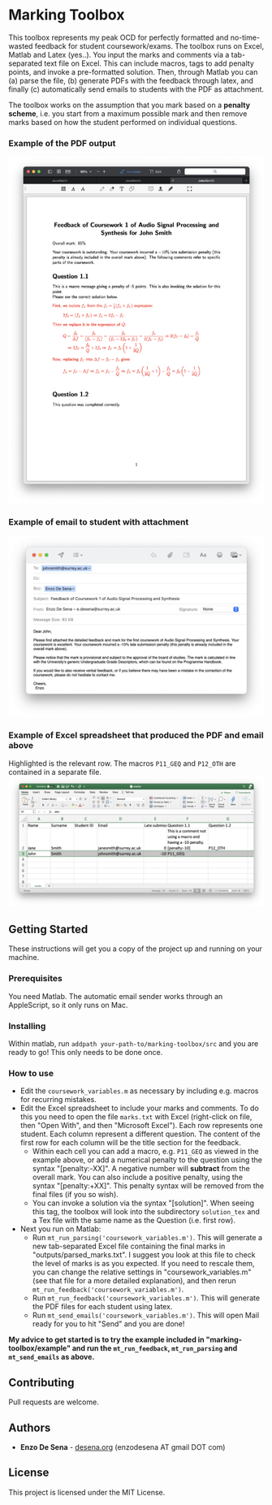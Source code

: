 # Marking Toolbox

This toolbox represents my peak OCD for perfectly formatted and no-time-wasted feedback for student coursework/exams. The toolbox runs on Excel, Matlab and Latex (yes..). You input the marks and comments via a tab-separated text file on Excel. This can include macros, tags to add penalty points, and invoke a pre-formatted solution. Then, through Matlab you can (a) parse the file, (b) generate PDFs with the feedback through latex, and finally (c) automatically send emails to students with the PDF as attachment.

The toolbox works on the assumption that you mark based on a **penalty scheme**, i.e. you start from a maximum possible mark and then remove marks based on how the student performed on individual questions. 

### Example of the PDF output
<img src="docs/pdfoutput.png" width="600"/>

### Example of email to student with attachment
<img src="docs/email.png" width="600"/>

### Example of Excel spreadsheet that produced the PDF and email above
Highlighted is the relevant row. The macros ```P11_GEQ``` and ```P12_OTH``` are contained in a separate file. 
<img src="docs/excel.png" width="600"/>


## Getting Started

These instructions will get you a copy of the project up and running on your  machine.

### Prerequisites

You need Matlab. The automatic email sender works through an AppleScript, so it only runs on Mac. 


### Installing

Within matlab, run ```addpath your-path-to/marking-toolbox/src``` and you are ready to go! This only needs to be done once. 


### How to use


* Edit the ```coursework_variables.m``` as necessary by including e.g. macros for recurring mistakes. 
* Edit the Excel spreadsheet to include your marks and comments. To do this you need to open the file ```marks.txt``` with Excel (right-click on file, then "Open With", and then "Microsoft Excel"). Each row represents one student. Each column represent a different question. The content of the first row for each column will be the title section for the feedback. 
  * Within each cell you can add a macro, e.g. ```P11_GEQ``` as viewed in the example above, or add a numerical penalty to the question using the syntax "[penalty:-XX]". A negative number will **subtract** from the overall mark. You can also include a positive penalty, using the syntax "[penalty:+XX]". This penalty syntax will be removed from the final files (if you so wish). 
  * You can invoke a solution via the syntax "[solution]". When seeing this tag, the toolbox will look into the subdirectory ```solution_tex``` and a Tex file with the same name as the Question (i.e. first row).  
* Next you run on Matlab:
  * Run ```mt_run_parsing('coursework_variables.m')```. This will generate a new tab-separated Excel file containing the final marks in "outputs/parsed_marks.txt". I suggest you look at this file to check the level of marks is as you expected. If you need to rescale them, you can change the relative settings in "coursework_variables.m" (see that file for a more detailed explanation), and then rerun ```mt_run_feedback('coursework_variables.m')```.
  * Run ```mt_run_feedback('coursework_variables.m')```. This will generate the PDF files for each student using latex.
  * Run ```mt_send_emails('coursework_variables.m')```. This will open Mail ready for you to hit "Send" and you are done!


**My advice to get started is to try the example included in "marking-toolbox/example" and run the ```mt_run_feedback```, ```mt_run_parsing``` and ```mt_send_emails``` as above.**

## Contributing

Pull requests are welcome.

## Authors

* **Enzo De Sena** - [desena.org](https://www.desena.org) (enzodesena AT gmail DOT com)


## License

This project is licensed under the MIT License.

